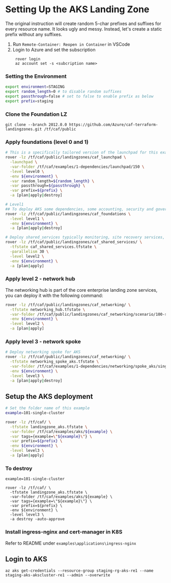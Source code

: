 # Setting Up the AKS Landing Zone
The original instruction will create random 5-char prefixes and suffixes for every resource name. It looks ugly and messy. Instead, let's create a static prefix without any suffixes.

1. Run `Remote-Container: Reopen in Container` in VSCode
1. Login to Azure and set the subscription
   ```
    rover login
    az account set -s <subcription name>
   ```

### Setting the Environment
```bash
export environment=STAGING
export random_length=0 # to disable random suffixes
export passthrough=false # set to false to enable prefix as below
export prefix=staging
```

### Clone the Foundation LZ
```
git clone --branch 2012.0.0 https://github.com/Azure/caf-terraform-landingzones.git /tf/caf/public
```

### Apply foundations (level 0 and 1)

```bash
# This is a specifically tailored version of the launchpad for this example and does not typically show all the launchpad features. Here it deploy the launchpad to store the tfstates, deploy log analytics, etc.
rover -lz /tf/caf/public/landingzones/caf_launchpad \
  -launchpad \
  -var-folder /tf/caf/examples/1-dependencies/launchpad/150 \
  -level level0 \
  -env ${environment} \
  -var random_length=${random_length} \
  -var passthrough=${passthrough} \
  -var prefix=${prefix} \
  -a [plan|apply|destroy]

# Level1
## To deploy AKS some dependencies, some accounting, security and governance services are required.
rover -lz /tf/caf/public/landingzones/caf_foundations \
  -level level1 \
  -env ${environment} \
  -a [plan|apply|destroy]

# Deploy shared_services typically monitoring, site recovery services, azure image gallery. In this example we dont deploy anything but it will expose the Terraform state to level 3 landing zones, so is required.
rover -lz /tf/caf/public/landingzones/caf_shared_services/ \
  -tfstate caf_shared_services.tfstate \
  -parallelism 30 \
  -level level2 \
  -env ${environment} \
  -a [plan|apply]
```

### Apply level 2 - network hub

The networking hub is part of the core enterprise landing zone services, you can deploy it with the following command:

```bash
rover -lz /tf/caf/public/landingzones/caf_networking/ \
  -tfstate networking_hub.tfstate \
  -var-folder /tf/caf/public/landingzones/caf_networking/scenario/100-single-region-hub \
  -env ${environment} \
  -level level2 \
  -a [plan|apply]
```

### Apply level 3 - network spoke

```bash
# Deploy networking spoke for AKS
rover -lz /tf/caf/public/landingzones/caf_networking/ \
  -tfstate networking_spoke_aks.tfstate \
  -var-folder /tf/caf/examples/1-dependencies/networking/spoke_aks/single_region \
  -env ${environment} \
  -level level3 \
  -a [plan|apply|destroy]

```
## Setup the AKS deployment

```bash
# Set the folder name of this example
example=101-single-cluster

rover -lz /tf/caf/ \
  -tfstate landingzone_aks.tfstate \
  -var-folder /tf/caf/examples/aks/${example} \
  -var tags={example=\"${example}\"} \
  -var prefix=${prefix} \
  -env ${environment} \
  -level level3 \
  -a [plan|apply]
```
### To destroy
```
example=101-single-cluster

rover -lz /tf/caf/ \
  -tfstate landingzone_aks.tfstate \
  -var-folder /tf/caf/examples/aks/${example} \
  -var tags={example=\"${example}\"} \
  -var prefix=${prefix} \
  -env ${environment} \
  -level level3 \
  -a destroy -auto-approve
```

### Install ingress-nginx and cert-manager in K8S
Refer to README under `examples\applications\ingress-nginx`
## Login to AKS
```
az aks get-credentials --resource-group staging-rg-aks-re1 --name staging-aks-akscluster-re1 --admin --overwrite
```
